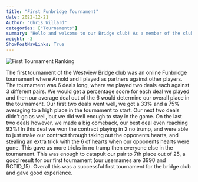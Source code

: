 ```yaml
---
title: "First Funbridge Tournament"
date: 2022-12-21
Author: "Chris Willard"
categories: ["Tournaments"]
summary: "Hello and welcome to our Bridge club! As a member of the club, I have to say that playing Bridge is an absolute blast. It's a game that's fun, challenging, and rewarding, and there's always something new to learn and enjoy."
weight: -3
ShowPostNavLinks: True
---
```

![First Tournament Ranking](/uploads/first-tournament-result.png)

The first tournament of the Westview Bridge club was an online Funbridge tournament where Arnold and I played as partners against other players. The tournament was 6 deals long, where we played two deals each against 3 different pairs. We would get a percentage score for each deal we played and then our average deal out of the 6 would determine our overall place in the tournament. Our first two deals went well, we got a 33% and a 75% averaging to a high place in the tournament to start. Our next two deals didn’t go as well, but we did well enough to stay in the game. On the last two deals however, we made a big comeback, our best deal even reaching 93%! In this deal we won the contract playing in 2 no trump, and were able to just make our contract through taking out the opponents hearts, and stealing an extra trick with the 6 of hearts when our opponents hearts were gone. This gave us more tricks in no trump then everyone else in the tournament. This was enough to catapult our pair to 7th place out of 25, a good result for our first tournament (our usernames are 3990 and RCTID_15). Overall this was a successful first tournament for the bridge club and gave good experience.
